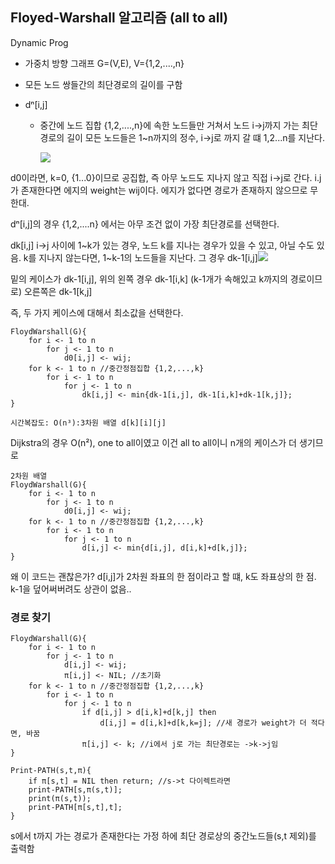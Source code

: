 ## Floyed-Warshall 알고리즘 (all to all)

Dynamic Prog

- 가중치 방향 그래프 G=(V,E), V={1,2,....,n}

- 모든 노드 쌍들간의 최단경로의 길이를 구함

- dⁿ[i,j]

  - 중간에 노드 집합 {1,2,....,n}에 속한 노드들만 거쳐서 노드 i->j까지 가는 최단경로의 길이
    모든 노드들은 1~n까지의 정수, i->j로 까지 갈 떄 1,2...n를 지난다.

    ![](C:\Users\Administer\Desktop\short3-1.PNG)

d0이라면, k=0, {1...0}이므로 공집합, 즉 아무 노드도 지나지 않고 직접 i->j로 간다.
i.j가 존재한다면 에지의 weight는 wij이다. 에지가 없다면 경로가 존재하지 않으므로 무한대.

dⁿ[i,j]의 경우 {1,2,....n} 에서는 아무 조건 없이 가장 최단경로를 선택한다.

dk[i,j] i->j 사이에 1~k가 있는 경우, 노드 k를 지나는 경우가 있을 수 있고, 아닐 수도 있음.
k를 지나지 않는다면, 1~k-1의 노드들을 지난다. 그 경우 dk-1[i,j]![](C:\Users\Administer\Desktop\short3-2.PNG)

밑의 케이스가 dk-1[i,j], 위의 왼쪽 경우 dk-1[i,k] (k-1개가 속해있고 k까지의 경로이므로) 오른쪽은 dk-1[k,j]

즉, 두 가지 케이스에 대해서 최소값을 선택한다.

```
FloydWarshall(G){
	for i <- 1 to n
		for j <- 1 to n
			d0[i,j] <- wij;
	for k <- 1 to n //중간정점집합 {1,2,...,k}
		for i <- 1 to n
			for j <- 1 to n
				dk[i,j] <- min{dk-1[i,j], dk-1[i,k]+dk-1[k,j]};
}

시간복잡도: O(n³):3차원 배열 d[k][i][j]
```

Dijkstra의 경우 O(n²), one to all이였고 이건 all to all이니 n개의 케이스가 더 생기므로

```
2차원 배열
FloydWarshall(G){
	for i <- 1 to n
		for j <- 1 to n
			d0[i,j] <- wij;
	for k <- 1 to n //중간정점집합 {1,2,...,k}
		for i <- 1 to n
			for j <- 1 to n
				d[i,j] <- min{d[i,j], d[i,k]+d[k,j]};
}
```

왜 이 코드는 괜찮은가?
d[i,j]가 2차원 좌표의 한 점이라고 할 떄, k도 좌표상의 한 점.
k-1을 덮어써버려도 상관이 없음..

### 경로 찾기

```
FloydWarshall(G){
	for i <- 1 to n
		for j <- 1 to n
			d[i,j] <- wij;
			π[i,j] <- NIL; //초기화
	for k <- 1 to n //중간정점집합 {1,2,...,k}
		for i <- 1 to n
			for j <- 1 to n
				if d[i,j] > d[i,k]+d[k,j] then
					d[i,j] = d[i,k]+d[k,k=j]; //새 경로가 weight가 더 적다면, 바꿈
				π[i,j] <- k; //i에서 j로 가는 최단경로는 ->k->j임
}
```

```
Print-PATH(s,t,π){
	if π[s,t] = NIL then return; //s->t 다이렉트라면
	print-PATH[s,π(s,t)];
	print(π(s,t));
	print-PATH[π[s,t],t];
} 
```

s에서 t까지 가는 경로가 존재한다는 가정 하에 최단 경로상의 중간노드들(s,t 제외)를 출력함